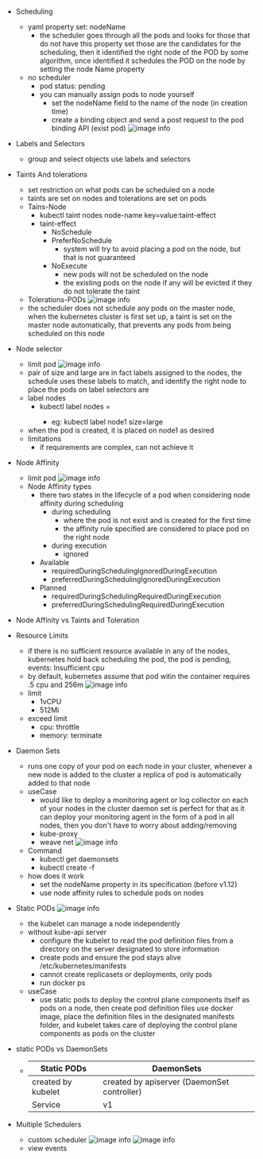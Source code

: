 - Scheduling
    - yaml property set: nodeName
        - the scheduler goes through all the pods and looks for those that do not have this property set
        those are the candidates for the scheduling, then it identified the right node of the POD by some algorithm, 
        once identified it schedules the POD on the node by setting the node Name property 
    - no scheduler 
        - pod status: pending
        - you can manually assign pods to node yourself
            - set the nodeName field to the name of the node (in creation time)
            - create a binding object and send a post request to the pod binding API (exist pod)
            ![image info](binding-yaml.jpg)
            
- Labels and Selectors
    - group and select objects use labels and selectors
    
- Taints And tolerations
    - set restriction on what pods can be scheduled on a node
    - taints are set on nodes and tolerations are set on pods
    - Tains-Node
        - kubectl taint nodes node-name key=value:taint-effect
        - taint-effect
            - NoSchedule
            - PreferNoSchedule
                - system will try to avoid placing a pod on the node, but that is not guaranteed
            - NoExecute
                - new pods will not be scheduled on the node
                - the existing pods on the node if any
                will be evicted if they do not tolerate the taint
    - Tolerations-PODs
        ![image info](tolerations-pod.jpg)
    - the scheduler does not schedule any pods on the master node, when the kubernetes cluster is first set up,
    a taint is set on the master node automatically, that prevents any pods from being scheduled on this node

- Node selector
    - limit pod
    ![image info](node-selector.jpg)
    - pair of size and large are in fact labels assigned to the nodes, the schedule uses these labels to match, 
    and identify the right node to place the pods on label selectors are 
    - label nodes 
        - kubectl label nodes <node-name> <label-key>=<label-value>
            - eg: kubectl label node1 size=large
    - when the pod is created, it is placed on node1 as desired 
    - limitations
        - if requirements are complex, can not achieve it  
        
- Node Affinity
    - limit pod
    ![image info](node-affinity.jpg)
    - Node Affinity types
        - there two states in the lifecycle of a pod when considering node affinity during scheduling 
             - during scheduling 
                - where the pod is not exist and is created for the first time
                - the affinity rule specified are considered to place pod on the right node
             - during execution
                - ignored
        - Available
            - requiredDuringSchedulingIgnoredDuringExecution
            - preferredDuringSchedulingIgnoredDuringExecution
        - Planned
            - requiredDuringSchedulingRequiredDuringExecution
            - preferredDuringSchedulingRequiredDuringExecution
            
- Node Affinity vs Taints and Toleration

- Resource Limits
    - if there is no sufficient resource available in any of the nodes, kubernetes hold back scheduling the pod, 
    the pod is pending, events: Insufficient cpu
    - by default, kubernetes assume that pod witin the container requires .5 cpu and 256m
    ![image info](resource-limits.jpg) 
    - limit
        - 1vCPU
        - 512Mi
    - exceed limit 
        - cpu: throttle
        - memory: terminate
        
- Daemon Sets
    - runs one copy of your pod on each node in your cluster,
    whenever a new node is added to the cluster a replica of pod is automatically added to that node
    - useCase
        - would like to deploy a monitoring agent or log collector on each of your nodes in the cluster
        daemon set is perfect for that as it can deploy your monitoring agent in the form of a pod in all nodes, then you don't have to worry about adding/removing 
        - kube-proxy
        - weave net
    ![image info](daemon-set.jpg) 
    - Command
        - kubectl get daemonsets
        - kubectl create -f 
    - how does it work
        - set the nodeName property in its specification (before v1.12)
        - use node affinity rules to schedule pods on nodes
        
- Static PODs
    ![image info](kubernetes-architecture.jpg) 
    - the kubelet can manage a node independently 
    - without kube-api server
        - configure the kubelet to read the pod definition files from a directory on the server designated to store information
        - create pods and ensure the pod stays alive 
        /etc/kubernetes/manifests
        - cannot create replicasets or deployments, only pods
        - run docker ps
    - useCase
        - use static pods to deploy the control plane components itself as pods on a node, 
        then create pod definition files use docker image, place the definition files in the designated manifests folder, and kubelet takes care of deploying 
        the control plane components as pods on the cluster
   
- static PODs vs DaemonSets
    -  |  Static PODs   | DaemonSets  |
        |  ----  | ----  |
        | created by kubelet | created by apiserver (DaemonSet controller) |
        | Service | v1 |
        

- Multiple Schedulers
    - custom scheduler 
    ![image info](custom-scheduler.jpg) 
    ![image info](custom-schedulerName.jpg) 
    - view events
        